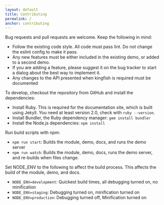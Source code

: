```yaml
---
layout: default
title: Contributing
permalink: /
anchor: contributing
---
```


Bug requests and pull requests are welcome. Keep the following in mind:

- Follow the existing code style. All code must pass lint. Do not change the eslint config to make it pass.
- Any new features must be either included in the existing demo, or added to a second demo.
- If you are adding a feature, please suggest it on the bug tracker to start a dialog about the best way to implement it.
- Any changes to the API presented when kingfish is required must be documented

To develop, checkout the repository from GitHub and install the dependencies:

- Install Ruby. This is required for the documentation site, which is built using Jekyll. You need at least version 2.0, check with `ruby --version`.
- Install Bundler, the Ruby dependency manager: `gem install bundler`
- Install the Node.js dependencies: `npm install`

Run build scripts with npm:

- `npm run start`: Builds the module, demo, docs, and runs the demo server
- `npm run watch`: Builds the module, demo, docs, runs the demo server, and re-builds when files change.

Set NODE_ENV to the following to affect the build process. This affects the build of the module, demo, and docs.

- `NODE_ENV=development`: Quickest build times, all debugging turned on, no minification
- `NODE_ENV=staging`: Debugging turned on, minification turned on
- `NODE_ENV=production`: Debugging turned off, Minification turned on
